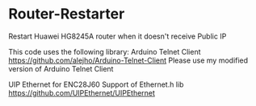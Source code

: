 # Router-Restarter
Restart Huawei HG8245A router when it doesn't receive Public IP

This code uses the following library:
Arduino Telnet Client
https://github.com/alejho/Arduino-Telnet-Client
Please use my modified version of Arduino Telnet Client

UIP Ethernet for ENC28J60 Support of Ethernet.h lib
https://github.com/UIPEthernet/UIPEthernet
